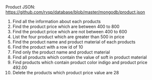 Product JSON: https://github.com/rvsp/database/blob/master/mongodb/product.json


1) Find all the information about each products
2) Find the product price which are between 400 to 800
3) Find the product price which are not between 400 to 600
4) List the four product which are greater than 500 in price 
5) Find the product name and product material of each products
6) Find the product with a row id of 10
7) Find only the product name and product material
8) Find all products which contain the value of soft in product material 
9) Find products which contain product color indigo  and product price 492.00
10) Delete the products which product price value are 28

